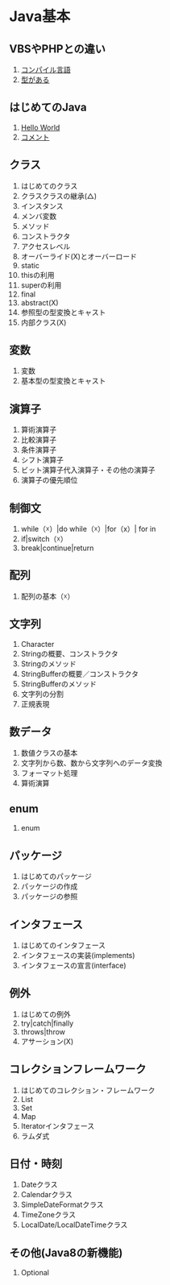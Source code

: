 
# Java基本

## VBSやPHPとの違い
1. [コンパイル言語](./JavaLanguage.md)
1. [型がある](./JavaLanguage.md)

## はじめてのJava
1. [Hello World](http://www.javaroad.jp/java_basic1.htm)
1. [コメント](http://www.javaroad.jp/java_coment.htm)

## クラス
1. はじめてのクラス
1. クラスクラスの継承(△)
1. インスタンス
1. メンバ変数
1. メソッド
1. コンストラクタ
1. アクセスレベル
1. オーバーライド(X)とオーバーロード
1. static
1. thisの利用
1. superの利用
1. final
1. abstract(X)
1. 参照型の型変換とキャスト
1. 内部クラス(X)

## 変数
1. 変数
1. 基本型の型変換とキャスト

## 演算子
1. 算術演算子
1. 比較演算子
1. 条件演算子
1. シフト演算子
1. ビット演算子代入演算子・その他の演算子
1. 演算子の優先順位

## 制御文
1. while（☓）|do while（☓）|for（x）| for in
1. if|switch（☓）
1. break|continue|return

## 配列
1. 配列の基本（☓）

## 文字列
1. Character
1. Stringの概要、コンストラクタ
1. Stringのメソッド
1. StringBufferの概要／コンストラクタ
1. StringBufferのメソッド
1. 文字列の分割
1. 正規表現

## 数データ
1. 数値クラスの基本
1. 文字列から数、数から文字列へのデータ変換
1. フォーマット処理
1. 算術演算

## enum
1. enum

## パッケージ
1. はじめてのパッケージ
1. パッケージの作成
1. パッケージの参照

## インタフェース
1. はじめてのインタフェース
1. インタフェースの実装(implements)
1. インタフェースの宣言(interface)

## 例外
1. はじめての例外
1. try|catch|finally
1. throws|throw
1. アサーション(X)

## コレクションフレームワーク
1. はじめてのコレクション・フレームワーク
1. List
1. Set
1. Map
1. Iteratorインタフェース
1. ラムダ式

## 日付・時刻
1. Dateクラス
1. Calendarクラス
1. SimpleDateFormatクラス
1. TimeZoneクラス
1. LocalDate/LocalDateTimeクラス

## その他(Java8の新機能)
1. Optional
